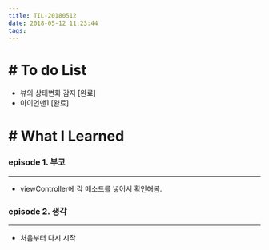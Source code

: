 ```yaml
---
title: TIL-20180512
date: 2018-05-12 11:23:44
tags: 
---
```


# # To do List

- 뷰의 상태변화 감지 [완료]
- 아이언맨1 [완료]

# # What I Learned

### episode 1. 부코

---

- viewController에 각 메소드를 넣어서 확인해봄. 

### episode 2. 생각

---

- 처음부터 다시 시작